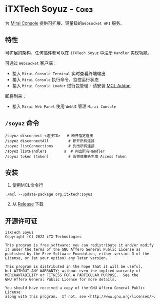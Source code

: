 # iTXTech Soyuz - `Союз`

为 [Mirai Console](https://github.com/mamoe/mirai) 提供可扩展、轻量级的`Websocket API` 服务。

## 特性

可扩展的架构，任何插件都可以在 `iTXTech Soyuz` 中注册 `Handler` 实现功能。

可通过 `Websocket` 客户端：

* 接入 `Mirai Console Terminal` 实时查看终端输出
* 接入 `Mirai Console` 执行命令，监控运行状态
* 接入 `Mirai Console Loader` 进行包管理 - 请安装 [MCL Addon](https://github.com/iTXTech/mcl-addon)

即将到来：

* 接入 `Mirai Web Panel` 使用 `WebUI` 管理 `Mirai Console`

## `/soyuz` 命令

```
/soyuz disconnect <连接ID>   # 断开指定连接
/soyuz disconnectAll         # 断开所有连接
/soyuz listConnections       # 列出所有连接
/soyuz listHandlers        s  # 列出所有Handler
/soyuz token [token]         # 设置或重新生成 Access Token
```

## 安装

1. 使用MCL命令行

```
./mcl --update-package org.itxtech:soyuz
```

2. 从 [Release](https://github.com/iTXTech/soyuz/releases) 下载

## 开源许可证

    iTXTech Soyuz
    Copyright (C) 2022 iTX Technologies

    This program is free software: you can redistribute it and/or modify
    it under the terms of the GNU Affero General Public License as
    published by the Free Software Foundation, either version 3 of the
    License, or (at your option) any later version.

    This program is distributed in the hope that it will be useful,
    but WITHOUT ANY WARRANTY; without even the implied warranty of
    MERCHANTABILITY or FITNESS FOR A PARTICULAR PURPOSE.  See the
    GNU Affero General Public License for more details.

    You should have received a copy of the GNU Affero General Public License
    along with this program.  If not, see <http://www.gnu.org/licenses/>.
